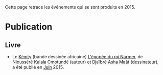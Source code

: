 <!-- TITLE: 2015 -->
<!-- SUBTITLE: Événements qui se sont produit en 2015 -->

Cette page retrace les événements qui se sont produits en 2015.

# Publication
## Livre
* Le [Kémty](/ouvrage/kemty/kemty-kesako) (bande dessinée africaine) [L'épopée du roi Narmer](/ouvrage/kemty/l-epopee-du-roi-narmer), de [Nioussérê Kalala Omotundé](/personnalite/homme/polymathe/caraibes/midi/departement/karukera/nioussere-kalala-omotunde) (auteur) et [Djaïbré Asha Maât](/personnalite/a-classer/djaibre-asha-maat) (dessinateur), a été publié en [Juin](/histoire/date/calendrier-gregorien/par-mois/juin) 2015.
